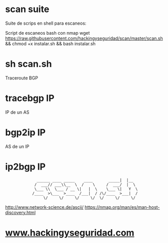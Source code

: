 # scan suite
Suite de scrips en shell para escaneos:

Script de escaneos bash con nmap
wget https://raw.githubusercontent.com/hackingyseguridad/scan/master/scan.sh && chmod +x instalar.sh && bash instalar.sh
# sh scan.sh

Traceroute BGP
# tracebgp IP

IP de un AS
# bgp2ip IP

AS de un IP
# ip2bgp IP




                  ______ ____ _____    ____       _____|  |__  
                 /  ___// ___\\__  \  /    \     /  ___/  |  \ 
                 \___ \\  \___ / __ \|   |  \    \___ \|   Y  \
                /____  >\___  >____  /___|  / /\/____  >___|  /
                     \/     \/     \/     \/  \/     \/     \/ 
http://www.network-science.de/ascii/
https://nmap.org/man/es/man-host-discovery.html

# www.hackingyseguridad.com

